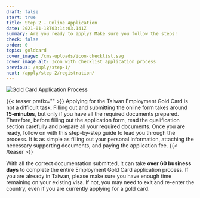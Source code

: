 ```yaml
---
draft: false
start: true
title: Step 2 - Online Application
date: 2021-01-18T03:14:03.141Z
summary: Are you ready to apply? Make sure you follow the steps!
check: false
order: 0
topic: goldcard
cover_image: /cms-uploads/icon-checklist.svg
cover_image_alt: Icon with checklist application process
previous: /apply/step-1/
next: /apply/step-2/registration/
---
```

![Gold Card Application Process](/cms-uploads/application-process.png "Gold Card Application Process")

{{< teaser prefix="" >}}
Applying for the Taiwan Employment Gold Card is not a difficult task. Filling out and submitting the online form takes around **15-minutes**, but only if you have all the required documents prepared. Therefore, before filling out the application form, read the qualification section carefully and prepare all your required documents. Once you are ready, follow on with this step-by-step guide to lead you through the process. It is as simple as filling out your personal information, attaching the necessary supporting documents, and paying the application fee.
{{< /teaser >}}

With all the correct documentation submitted, it can take **over 60 business days** to complete the entire Employment Gold Card application process. If you are already in Taiwan, please make sure you have enough time remaining on your existing visa. If not, you may need to exit and re-enter the country, even if you are currently applying for a gold card.